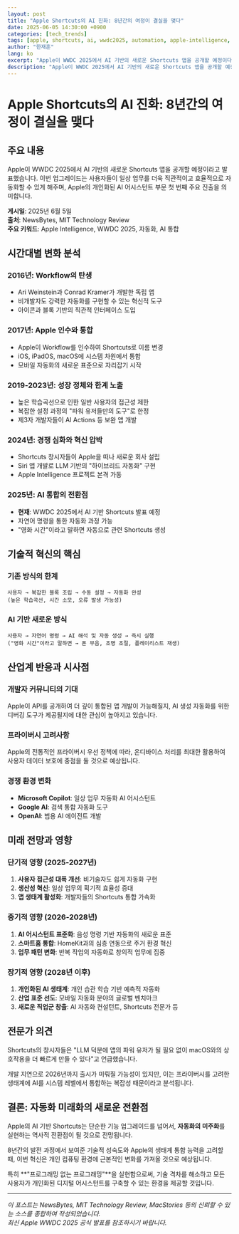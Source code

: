 ```yaml
---
layout: post
title: "Apple Shortcuts의 AI 진화: 8년간의 여정이 결실을 맺다"
date: 2025-06-05 14:30:00 +0900
categories: [tech_trends]
tags: [apple, shortcuts, ai, wwdc2025, automation, apple-intelligence, tech-analysis]
author: "한재훈"
lang: ko
excerpt: "Apple이 WWDC 2025에서 AI 기반의 새로운 Shortcuts 앱을 공개할 예정이다. 이번 업그레이드는 사용자들이 일상 업무를 더욱 직관적이고 효율적으로 자동화할 수 있게 해주며 혁신적 변화를 가져올 수 있다. Apple의 개인화된 AI 어시스턴트 부문 첫 번째 주요 진출을 의미한다."
description: "Apple이 WWDC 2025에서 AI 기반의 새로운 Shortcuts 앱을 공개할 예정이다. 이번 업그레이드는 사용자들이 일상 업무를 더욱 직관적이고 효율적으로 자동화할 수 있게 해준다."
---
```


# Apple Shortcuts의 AI 진화: 8년간의 여정이 결실을 맺다

## 주요 내용

Apple이 WWDC 2025에서 AI 기반의 새로운 Shortcuts 앱을 공개할 예정이라고 발표했습니다. 이번 업그레이드는 사용자들이 일상 업무를 더욱 직관적이고 효율적으로 자동화할 수 있게 해주며, Apple의 개인화된 AI 어시스턴트 부문 첫 번째 주요 진출을 의미합니다.

**게시일**: 2025년 6월 5일  
**출처**: NewsBytes, MIT Technology Review  
**주요 키워드**: Apple Intelligence, WWDC 2025, 자동화, AI 통합

<!--more-->

## 시간대별 변화 분석

### **2016년**: Workflow의 탄생
- Ari Weinstein과 Conrad Kramer가 개발한 독립 앱
- 비개발자도 강력한 자동화를 구현할 수 있는 혁신적 도구
- 아이콘과 블록 기반의 직관적 인터페이스 도입

### **2017년**: Apple 인수와 통합
- Apple이 Workflow를 인수하여 Shortcuts로 이름 변경
- iOS, iPadOS, macOS에 시스템 차원에서 통합
- 모바일 자동화의 새로운 표준으로 자리잡기 시작

### **2019-2023년**: 성장 정체와 한계 노출
- 높은 학습곡선으로 인한 일반 사용자의 접근성 제한
- 복잡한 설정 과정의 "파워 유저들만의 도구"로 한정
- 제3자 개발자들이 AI Actions 등 보완 앱 개발

### **2024년**: 경쟁 심화와 혁신 압박
- Shortcuts 창시자들이 Apple을 떠나 새로운 회사 설립
- Siri 앱 개발로 LLM 기반의 "하이브리드 자동화" 구현
- Apple Intelligence 프로젝트 본격 가동

### **2025년**: AI 통합의 전환점
- **현재**: WWDC 2025에서 AI 기반 Shortcuts 발표 예정
- 자연어 명령을 통한 자동화 과정 가능
- "영화 시간"이라고 말하면 자동으로 관련 Shortcuts 생성

## 기술적 혁신의 핵심

### 기존 방식의 한계
```
사용자 → 복잡한 블록 조립 → 수동 설정 → 자동화 완성
(높은 학습곡선, 시간 소모, 오류 발생 가능성)
```

### AI 기반 새로운 방식
```
사용자 → 자연어 명령 → AI 해석 및 자동 생성 → 즉시 실행
("영화 시간"이라고 말하면 → 폰 무음, 조명 조절, 플레이리스트 재생)
```

## 산업계 반응과 시사점

### 개발자 커뮤니티의 기대
Apple이 API를 공개하여 더 깊이 통합된 앱 개발이 가능해질지, AI 생성 자동화를 위한 디버깅 도구가 제공될지에 대한 관심이 높아지고 있습니다.

### 프라이버시 고려사항
Apple의 전통적인 프라이버시 우선 정책에 따라, 온디바이스 처리를 최대한 활용하여 사용자 데이터 보호에 중점을 둘 것으로 예상됩니다.

### 경쟁 환경 변화
- **Microsoft Copilot**: 일상 업무 자동화 AI 어시스턴트
- **Google AI**: 검색 통합 자동화 도구
- **OpenAI**: 범용 AI 에이전트 개발

## 미래 전망과 영향

### 단기적 영향 (2025-2027년)
1. **사용자 접근성 대폭 개선**: 비기술자도 쉽게 자동화 구현
2. **생산성 혁신**: 일상 업무의 획기적 효율성 증대
3. **앱 생태계 활성화**: 개발자들의 Shortcuts 통합 가속화

### 중기적 영향 (2026-2028년)
1. **AI 어시스턴트 표준화**: 음성 명령 기반 자동화의 새로운 표준
2. **스마트홈 통합**: HomeKit과의 심층 연동으로 주거 환경 혁신
3. **업무 패턴 변화**: 반복 작업의 자동화로 창의적 업무에 집중

### 장기적 영향 (2028년 이후)
1. **개인화된 AI 생태계**: 개인 습관 학습 기반 예측적 자동화
2. **산업 표준 선도**: 모바일 자동화 분야의 글로벌 벤치마크
3. **새로운 직업군 창출**: AI 자동화 컨설턴트, Shortcuts 전문가 등

## 전문가 의견

Shortcuts의 창시자들은 "LLM 덕분에 앱의 파워 유저가 될 필요 없이 macOS와의 상호작용을 더 빠르게 만들 수 있다"고 언급했습니다.

개발 지연으로 2026년까지 출시가 미뤄질 가능성이 있지만, 이는 프라이버시를 고려한 생태계에 AI를 시스템 레벨에서 통합하는 복잡성 때문이라고 분석됩니다.

## 결론: 자동화 미래화의 새로운 전환점

Apple의 AI 기반 Shortcuts는 단순한 기능 업그레이드를 넘어서, **자동화의 미주화**를 실현하는 역사적 전환점이 될 것으로 전망됩니다. 

8년간의 발전 과정에서 보여준 기술적 성숙도와 Apple의 생태계 통합 능력을 고려할 때, 이번 혁신은 개인 컴퓨팅 환경에 근본적인 변화를 가져올 것으로 예상됩니다.

특히 **"프로그래밍 없는 프로그래밍"**을 실현함으로써, 기술 격차를 해소하고 모든 사용자가 개인화된 디지털 어시스턴트를 구축할 수 있는 환경을 제공할 것입니다.

---

*이 포스트는 NewsBytes, MIT Technology Review, MacStories 등의 신뢰할 수 있는 소스를 종합하여 작성되었습니다.*  
*최신 Apple WWDC 2025 공식 발표를 참조하시기 바랍니다.*
